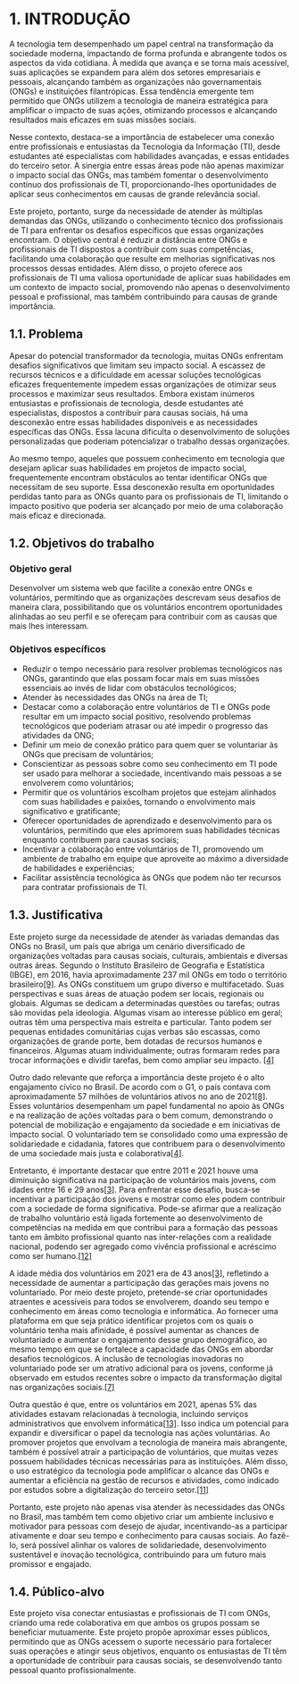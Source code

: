 # 1. INTRODUÇÃO

A tecnologia tem desempenhado um papel central na transformação da sociedade moderna, impactando de forma profunda e abrangente todos os aspectos da vida cotidiana. À medida que avança e se torna mais acessível, suas aplicações se expandem para além dos setores empresariais e pessoais, alcançando também as organizações não governamentais (ONGs) e instituições filantrópicas. Essa tendência emergente tem permitido que ONGs utilizem a tecnologia de maneira estratégica para amplificar o impacto de suas ações, otimizando processos e alcançando resultados mais eficazes em suas missões sociais.

Nesse contexto, destaca-se a importância de estabelecer uma conexão entre profissionais e entusiastas da Tecnologia da Informação (TI), desde estudantes até especialistas com habilidades avançadas, e essas entidades do terceiro setor. A sinergia entre essas áreas pode não apenas maximizar o impacto social das ONGs, mas também fomentar o desenvolvimento contínuo dos profissionais de TI, proporcionando-lhes oportunidades de aplicar seus conhecimentos em causas de grande relevância social.

Este projeto, portanto, surge da necessidade de atender às múltiplas demandas das ONGs, utilizando o conhecimento técnico dos profissionais de TI para enfrentar os desafios específicos que essas organizações encontram. O objetivo central é reduzir a distância entre ONGs e profissionais de TI dispostos a contribuir com suas competências, facilitando uma colaboração que resulte em melhorias significativas nos processos dessas entidades. Além disso, o projeto oferece aos profissionais de TI uma valiosa oportunidade de aplicar suas habilidades em um contexto de impacto social, promovendo não apenas o desenvolvimento pessoal e profissional, mas também contribuindo para causas de grande importância.

## 1.1. Problema

Apesar do potencial transformador da tecnologia, muitas ONGs enfrentam desafios significativos que limitam seu impacto social. A escassez de recursos técnicos e a dificuldade em acessar soluções tecnológicas eficazes frequentemente impedem essas organizações de otimizar seus processos e maximizar seus resultados. Embora existam inúmeros entusiastas e profissionais de tecnologia, desde estudantes até especialistas, dispostos a contribuir para causas sociais, há uma desconexão entre essas habilidades disponíveis e as necessidades específicas das ONGs. Essa lacuna dificulta o desenvolvimento de soluções personalizadas que poderiam potencializar o trabalho dessas organizações.

Ao mesmo tempo, aqueles que possuem conhecimento em tecnologia que desejam aplicar suas habilidades em projetos de impacto social, frequentemente encontram obstáculos ao tentar identificar ONGs que necessitam de seu suporte. Essa desconexão resulta em oportunidades perdidas tanto para as ONGs quanto para os profissionais de TI, limitando o impacto positivo que poderia ser alcançado por meio de uma colaboração mais eficaz e direcionada.

## 1.2. Objetivos do trabalho

### Objetivo geral

Desenvolver um sistema web que facilite a conexão entre ONGs e voluntários, permitindo que as organizações descrevam seus desafios de maneira clara, possibilitando que os voluntários encontrem oportunidades alinhadas ao seu perfil e se ofereçam para contribuir com as causas que mais lhes interessam.

### Objetivos específicos

- Reduzir o tempo necessário para resolver problemas tecnológicos nas ONGs, garantindo que elas possam focar mais em suas missões essenciais ao invés de lidar com obstáculos tecnológicos;
- Atender às necessidades das ONGs na área de TI;
- Destacar como a colaboração entre voluntários de TI e ONGs pode resultar em um impacto social positivo, resolvendo problemas tecnológicos que poderiam atrasar ou até impedir o progresso das atividades da ONG;
- Definir um meio de conexão prático para quem quer se voluntariar às ONGs que precisam de voluntários;
- Conscientizar as pessoas sobre como seu conhecimento em TI pode ser usado para melhorar a sociedade, incentivando mais pessoas a se envolverem como voluntários;
- Permitir que os voluntários escolham projetos que estejam alinhados com suas habilidades e paixões, tornando o envolvimento mais significativo e gratificante;
- Oferecer oportunidades de aprendizado e desenvolvimento para os voluntários, permitindo que eles aprimorem suas habilidades técnicas enquanto contribuem para causas sociais;
- Incentivar a colaboração entre voluntários de TI, promovendo um ambiente de trabalho em equipe que aproveite ao máximo a diversidade de habilidades e experiências;
- Facilitar assistência tecnológica às ONGs que podem não ter recursos para contratar profissionais de TI.

## 1.3. Justificativa

Este projeto surge da necessidade de atender às variadas demandas das ONGs no Brasil, um país que abriga um cenário diversificado de organizações voltadas para causas sociais, culturais, ambientais e diversas outras áreas. Segundo o Instituto Brasileiro de Geografia e Estatística (IBGE), em 2016, havia aproximadamente 237 mil ONGs em todo o território brasileiro[[9]](../docs/referencias.md). As ONGs constituem um grupo diverso e multifacetado. Suas perspectivas e suas áreas de atuação podem ser locais, regionais ou globais. Algumas se dedicam a determinadas questões ou tarefas; outras são movidas pela ideologia. Algumas visam ao interesse público em geral; outras têm uma perspectiva mais estreita e particular. Tanto podem ser pequenas entidades comunitárias cujas verbas são escassas, como organizações de grande porte, bem dotadas de recursos humanos e financeiros. Algumas atuam individualmente; outras formaram redes para trocar informações e dividir tarefas, bem como ampliar seu impacto. [[4]](../docs/referencias.md)

Outro dado relevante que reforça a importância deste projeto é o alto engajamento cívico no Brasil. De acordo com o G1, o país contava com aproximadamente 57 milhões de voluntários ativos no ano de 2021[[8]](../docs/referencias.md). Esses voluntários desempenham um papel fundamental no apoio às ONGs e na realização de ações voltadas para o bem comum, demonstrando o potencial de mobilização e engajamento da sociedade e em iniciativas de impacto social. O voluntariado tem se consolidado como uma expressão de solidariedade e cidadania, fatores que contribuem para o desenvolvimento de uma sociedade mais justa e colaborativa[[4]](../docs/referencias.md).

Entretanto, é importante destacar que entre 2011 e 2021 houve uma diminuição significativa na participação de voluntários mais jovens, com idades entre 16 e 29 anos[[3]](../docs/referencias.md). Para enfrentar esse desafio, busca-se incentivar a participação dos jovens e mostrar como eles podem contribuir com a sociedade de forma significativa. Pode-se afirmar que a realização de trabalho voluntário está ligada fortemente ao desenvolvimento de competências na medida em que contribui para a formação das pessoas tanto em âmbito profissional quanto nas inter-relações com a realidade nacional, podendo ser agregado como vivência profissional e acréscimo como ser humano.[[12]](../docs/referencias.md)

A idade média dos voluntários em 2021 era de 43 anos[[3]](../docs/referencias.md), refletindo a necessidade de aumentar a participação das gerações mais jovens no voluntariado. Por meio deste projeto, pretende-se criar oportunidades atraentes e acessíveis para todos se envolverem, doando seu tempo e conhecimento em áreas como tecnologia e informática. Ao fornecer uma plataforma em que seja prático identificar projetos com os quais o voluntário tenha mais afinidade, é possível aumentar as chances de voluntariado e aumentar o engajamento desse grupo demográfico, ao mesmo tempo em que se fortalece a capacidade das ONGs em abordar desafios tecnológicos. A inclusão de tecnologias inovadoras no voluntariado pode ser um atrativo adicional para os jovens, conforme já observado em estudos recentes sobre o impacto da transformação digital nas organizações sociais.[[7]](../docs/referencias.md)

Outra questão é que, entre os voluntários em 2021, apenas 5% das atividades estavam relacionadas à tecnologia, incluindo serviços administrativos que envolvem informática[[13]](../docs/referencias.md). Isso indica um potencial para expandir e diversificar o papel da tecnologia nas ações voluntárias. Ao promover projetos que envolvam a tecnologia de maneira mais abrangente, também é possível atrair a participação de voluntários, que muitas vezes possuem habilidades técnicas necessárias para as instituições. Além disso, o uso estratégico da tecnologia pode amplificar o alcance das ONGs e aumentar a eficiência na gestão de recursos e atividades, como indicado por estudos sobre a digitalização do terceiro setor.[[11]](../docs/referencias.md)

Portanto, este projeto não apenas visa atender às necessidades das ONGs no Brasil, mas também tem como objetivo criar um ambiente inclusivo e motivador para pessoas com desejo de ajudar, incentivando-as a participar ativamente e doar seu tempo e conhecimento para causas sociais. Ao fazê-lo, será possível alinhar os valores de solidariedade, desenvolvimento sustentável e inovação tecnológica, contribuindo para um futuro mais promissor e engajado.

## 1.4. Público-alvo

Este projeto visa conectar entusiastas e profissionais de TI com ONGs, criando uma rede colaborativa em que ambos os grupos possam se beneficiar mutuamente. Este projeto propõe aproximar esses públicos, permitindo que as ONGs acessem o suporte necessário para fortalecer suas operações e atingir seus objetivos, enquanto os entusiastas de TI têm a oportunidade de contribuir para causas sociais, se desenvolvendo tanto pessoal quanto profissionalmente.
